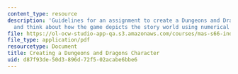 ```yaml
---
content_type: resource
description: 'Guidelines for an assignment to create a Dungeons and Dragons character
  and think about how the game depicts the story world using numerical systems. '
file: https://ol-ocw-studio-app-qa.s3.amazonaws.com/courses/mas-s66-indistinguishable-from-magic-as-interface-technology-and-tradition-spring-2015/d87f93de50d3896d72f502acabe6bbe6_MITMAS_S66S15_CreatngDD.pdf
file_type: application/pdf
resourcetype: Document
title: Creating a Dungeons and Dragons Character
uid: d87f93de-50d3-896d-72f5-02acabe6bbe6
---
```

